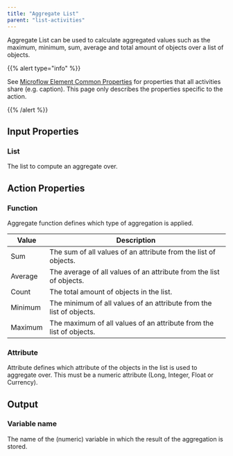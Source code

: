 ```yaml
---
title: "Aggregate List"
parent: "list-activities"
---
```

Aggregate List can be used to calculate aggregated values such as the maximum, minimum, sum, average and total amount of objects over a list of objects.

{{% alert type="info" %}}

See [Microflow Element Common Properties](microflow-element-common-properties) for properties that all activities share (e.g. caption). This page only describes the properties specific to the action.

{{% /alert %}}

## Input Properties

### List

The list to compute an aggregate over.

## Action Properties

### Function

Aggregate function defines which type of aggregation is applied.

| Value | Description |
| --- | --- |
| Sum | The sum of all values of an attribute from the list of objects. |
| Average | The average of all values of an attribute from the list of objects. |
| Count | The total amount of objects in the list. |
| Minimum | The minimum of all values of an attribute from the list of objects. |
| Maximum | The maximum of all values of an attribute from the list of objects. |

### Attribute

Attribute defines which attribute of the objects in the list is used to aggregate over. This must be a numeric attribute (Long, Integer, Float or Currency).

## Output

### Variable name

The name of the (numeric) variable in which the result of the aggregation is stored.
